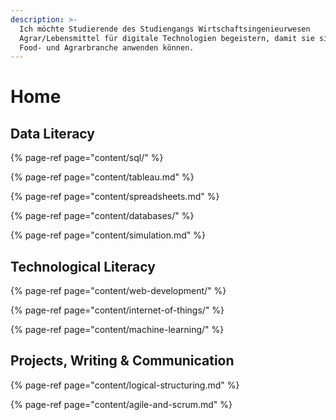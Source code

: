 ```yaml
---
description: >-
  Ich möchte Studierende des Studiengangs Wirtschaftsingenieurwesen
  Agrar/Lebensmittel für digitale Technologien begeistern, damit sie sie auf die
  Food- und Agrarbranche anwenden können.
---
```


# Home

## Data Literacy

{% page-ref page="content/sql/" %}

{% page-ref page="content/tableau.md" %}

{% page-ref page="content/spreadsheets.md" %}

{% page-ref page="content/databases/" %}

{% page-ref page="content/simulation.md" %}

## Technological Literacy

{% page-ref page="content/web-development/" %}

{% page-ref page="content/internet-of-things/" %}

{% page-ref page="content/machine-learning/" %}

## Projects, Writing & Communication

{% page-ref page="content/logical-structuring.md" %}

{% page-ref page="content/agile-and-scrum.md" %}

